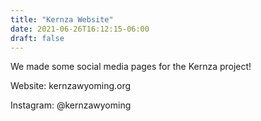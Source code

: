 ```yaml
---
title: "Kernza Website"
date: 2021-06-26T16:12:15-06:00
draft: false
---
```


We made some social media pages for the Kernza project!

Website: kernzawyoming.org

Instagram: @kernzawyoming